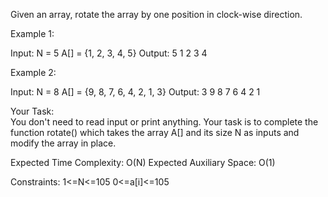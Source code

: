 Given an array, rotate the array by one position in clock-wise direction.
 

Example 1:

Input:
N = 5
A[] = {1, 2, 3, 4, 5}
Output:
5 1 2 3 4
 

Example 2:

Input:
N = 8
A[] = {9, 8, 7, 6, 4, 2, 1, 3}
Output:
3 9 8 7 6 4 2 1
 

Your Task:  
You don't need to read input or print anything. Your task is to complete the function rotate() which takes the array A[] and its size N as inputs and modify the array in place.

 

Expected Time Complexity: O(N)
Expected Auxiliary Space: O(1)

 

Constraints:
1<=N<=105
0<=a[i]<=105